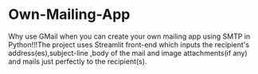 # Own-Mailing-App
Why use GMail when you can create your own mailing app using SMTP in Python!!!The project uses Streamlit front-end which inputs the recipient's address(es),subject-line ,body of the mail and image attachments(if any) and mails just perfectly to the recipient(s).
